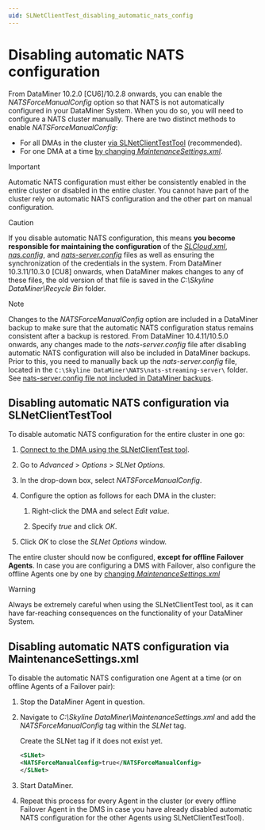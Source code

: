 ```yaml
---
uid: SLNetClientTest_disabling_automatic_nats_config
---
```


# Disabling automatic NATS configuration

From DataMiner 10.2.0 [CU6]/10.2.8 onwards, you can enable the *NATSForceManualConfig* option so that NATS is not automatically configured in your DataMiner System. When you do so, you will need to configure a NATS cluster manually. There are two distinct methods to enable *NATSForceManualConfig*:

- For all DMAs in the cluster [via SLNetClientTestTool](#disabling-automatic-nats-configuration-via-slnetclienttesttool) (recommended).
- For one DMA at a time [by changing *MaintenanceSettings.xml*](#disabling-automatic-nats-configuration-via-maintenancesettingsxml).

> [!IMPORTANT]
> Automatic NATS configuration must either be consistently enabled in the entire cluster or disabled in the entire cluster. You cannot have part of the cluster rely on automatic NATS configuration and the other part on manual configuration.

> [!CAUTION]
> If you disable automatic NATS configuration, this means **you become responsible for maintaining the configuration** of the [*SLCloud.xml*](xref:SLCloud_xml), [*nas.config*](xref:Investigating_NATS_Issues#nasconfig), and [*nats-server.config*](xref:Investigating_NATS_Issues#nats-serverconfig) files as well as ensuring the synchronization of the credentials in the system. From DataMiner 10.3.11/10.3.0 [CU8] onwards<!--RN 37401-->, when DataMiner makes changes to any of these files, the old version of that file is saved in the *C:\Skyline DataMiner\Recycle Bin* folder.

> [!NOTE]
> Changes to the *NATSForceManualConfig* option are included in a DataMiner backup to make sure that the automatic NATS configuration status remains consistent after a backup is restored. From DataMiner 10.4.11/10.5.0 onwards<!--RN 40812-->, any changes made to the *nats-server.config* file after disabling automatic NATS configuration will also be included in DataMiner backups. Prior to this, you need to manually back up the *nats-server.config* file, located in the `C:\Skyline DataMiner\NATS\nats-streaming-server\` folder. See [nats-server.config file not included in DataMiner backups](xref:KI_nats-server_config_file_not_included_in_backups).

## Disabling automatic NATS configuration via SLNetClientTestTool

To disable automatic NATS configuration for the entire cluster in one go:

1. [Connect to the DMA using the SLNetClientTest tool](xref:Connecting_to_a_DMA_with_the_SLNetClientTest_tool).

1. Go to *Advanced* > *Options* > *SLNet Options*.

1. In the drop-down box, select *NATSForceManualConfig*.

1. Configure the option as follows for each DMA in the cluster:

   1. Right-click the DMA and select *Edit value*.

   1. Specify *true* and click *OK*.

1. Click *OK* to close the *SLNet Options* window.

The entire cluster should now be configured, **except for offline Failover Agents**. In case you are configuring a DMS with Failover, also configure the offline Agents one by one by [changing *MaintenanceSettings.xml*](#disabling-automatic-nats-configuration-via-maintenancesettingsxml)

> [!WARNING]
> Always be extremely careful when using the SLNetClientTest tool, as it can have far-reaching consequences on the functionality of your DataMiner System.

## Disabling automatic NATS configuration via MaintenanceSettings.xml

To disable the automatic NATS configuration one Agent at a time (or on offline Agents of a Failover pair):

1. Stop the DataMiner Agent in question.

1. Navigate to *C:\Skyline DataMiner\MaintenanceSettings.xml* and add the *NATSForceManualConfig* tag within the *SLNet* tag.

   Create the SLNet tag if it does not exist yet.

   ```xml
   <SLNet>
   <NATSForceManualConfig>true</NATSForceManualConfig>
   </SLNet>
   ```

1. Start DataMiner.

1. Repeat this process for every Agent in the cluster (or every offline Failover Agent in the DMS in case you have already disabled automatic NATS configuration for the other Agents using SLNetClientTestTool).
